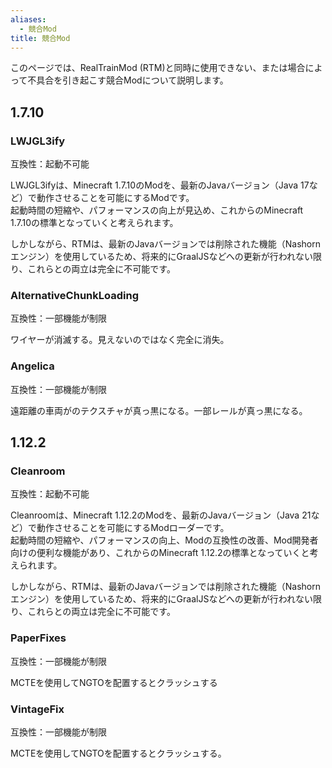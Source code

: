 ```yaml
---
aliases:
  - 競合Mod
title: 競合Mod
---
```

このページでは、RealTrainMod (RTM)と同時に使用できない、または場合によって不具合を引き起こす競合Modについて説明します。

## 1.7.10
### LWJGL3ify
互換性：起動不可能

LWJGL3ifyは、Minecraft 1.7.10のModを、最新のJavaバージョン（Java 17など）で動作させることを可能にするModです。  
起動時間の短縮や、パフォーマンスの向上が見込め、これからのMinecraft 1.7.10の標準となっていくと考えられます。

しかしながら、RTMは、最新のJavaバージョンでは削除された機能（Nashornエンジン）を使用しているため、将来的にGraalJSなどへの更新が行われない限り、これらとの両立は完全に不可能です。
### AlternativeChunkLoading
互換性：一部機能が制限

ワイヤーが消滅する。見えないのではなく完全に消失。
### Angelica
互換性：一部機能が制限

遠距離の車両がのテクスチャが真っ黒になる。一部レールが真っ黒になる。
## 1.12.2
### Cleanroom
互換性：起動不可能

Cleanroomは、Minecraft 1.12.2のModを、最新のJavaバージョン（Java 21など）で動作させることを可能にするModローダーです。  
起動時間の短縮や、パフォーマンスの向上、Modの互換性の改善、Mod開発者向けの便利な機能があり、これからのMinecraft 1.12.2の標準となっていくと考えられます。

しかしながら、RTMは、最新のJavaバージョンでは削除された機能（Nashornエンジン）を使用しているため、将来的にGraalJSなどへの更新が行われない限り、これらとの両立は完全に不可能です。
### PaperFixes
互換性：一部機能が制限

MCTEを使用してNGTOを配置するとクラッシュする
### VintageFix
互換性：一部機能が制限

MCTEを使用してNGTOを配置するとクラッシュする。